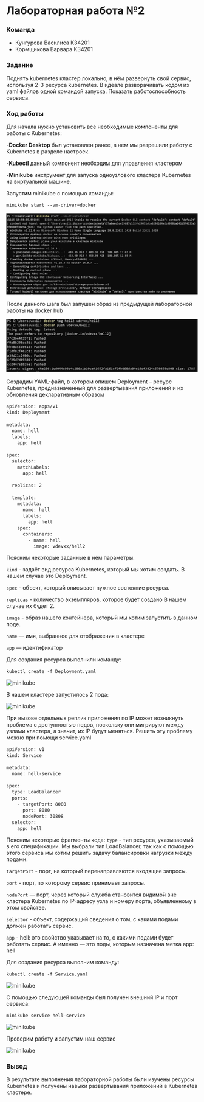 # Лабораторная работа №2

### Команда  
- Кунгурова Василиса К34201  
- Кормщикова Варвара К34201  

### Задание
Поднять kubernetes кластер локально, в нём развернуть свой сервис, используя 2-3 ресурса kubernetes. В идеале разворачивать кодом из yaml файлов одной командой запуска. Показать работоспособность сервиса.

### Ход работы
Для начала нужно установить все необходимые компоненты для работы с Kubernetes:

-**Docker Desktop** был установлен ранее, в нем мы разрешили работу с Kubernetes в разделе настроек.

-**Kubectl** данный компонент необходим для управления кластером

-**Minikube** инструмент для запуска одноузлового кластера Kubernetes на виртуальной машине.

Запустим minikube с помощью команды:
```
minikube start --vm-driver=docker
```

![minikube](./img/img1.jpg)

После данного шага был запушен образ из предыдущей лабораторной работы на docker hub

![minikube](./img/img2.jpg)

Создадим YAML-файл, в котором опишем Deployment – ресурс Kubernetes, предназначенный для развертывания приложений и их обновления декларативным образом
```
apiVersion: apps/v1
kind: Deployment

metadata:
  name: hell
  labels:
    app: hell

spec:
  selector:
    matchLabels:
      app: hell

  replicas: 2

  template:
    metadata:
      name: hell
      labels:
        app: hell
    spec:
      containers:
        - name: hell
          image: vdevxx/hell2
```
Поясним некоторые заданные в нём параметры.

```kind``` - задаёт вид ресурса Kubernetes, который мы хотим создать. В нашем случае это Deployment.

```spec``` - объект, который описывает нужное состояние ресурса. 

```replicas``` - количество экземпляров, которое будет создано В нашем случае их будет 2.

```image``` - образ нашего контейнера, который мы хотим запустить в данном поде.

```name``` — имя, выбранное для отображения в кластере

```app``` — идентификатор

Для создания ресурса выполнили команду:
```
kubectl create -f Deployment.yaml
```
![minikube](./img/img3.jpg)

В нашем кластере запустилось 2 пода:

![minikube](./img/img4.jpg)

При вызове отдельных реплик приложения по IP может возникнуть проблема с доступностью подов, поскольку они мигрируют между узлами кластера, а значит, их IP будут меняться. Решить эту проблему можно при помощи service.yaml
```
apiVersion: v1
kind: Service

metadata:
  name: hell-service

spec:
  type: LoadBalancer
  ports:
    - targetPort: 8080
      port: 8080
      nodePort: 30808
  selector:
    app: hell
```
Поясним некоторые фрагменты кода:
```type``` - тип ресурса, указываемый в его спецификации. Мы выбрали тип LoadBalancer, так как с помощью этого сервиса мы хотим решить задачу балансировки нагрузки между подами.

```targetPort``` - порт, на который перенаправляются входящие запросы.

```port``` - порт, по которому сервис принимает запросы.

```nodePort``` — порт, через который служба становится видимой вне кластера Kubernetes по IP-адресу узла и номеру порта, объявленному в этом свойстве.

```selector``` - объект, содержащий сведения о том, с какими подами должен работать сервис.

```app``` - hell: это свойство указывает на то, с какими подами будет работать сервис. А именно — это поды, которым назначена метка app: hell

Для создания ресурса выполним команду:
```
kubectl create -f Service.yaml
```
![minikube](./img/img5.jpg)

С помощью следующей команды был получен внешний IP и порт сервиса:
```
minikube service hell-service
```
![minikube](./img/img6.jpg)

Проверим работу и запустим наш сервис 

![minikube](./img/img7.jpg)

### Вывод
В результате выполнения лабораторной работы были изучены ресурсы Kubernetes и получены навыки развертывания приложений в Kubernetes кластере.







